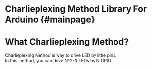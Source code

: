 Charlieplexing Method Library For Arduino {#mainpage}
==============

# What Charlieplexing Method?
Charlieplexing Method is way to drive LED by little pins.  
In this method, you can drive N^2-N LEDs by N GPIO.
